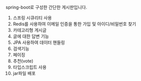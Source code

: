 spring-boot로 구성한 간단한 게시판입니다.

1. 스프링 시큐리티 사용
2. Redis를 사용하여 이메일 인증을 통한 가입 및 아이디/비밀번호 찾기
3. 카테고리형 게시글
4. 글에 대한 답변 기능
5. JPA 사용하여 데이터 핸들링
6. 검색기능
7. 페이징
8. 추천(vote)
9. 타입스크립트 사용
10. jar파일 배포

